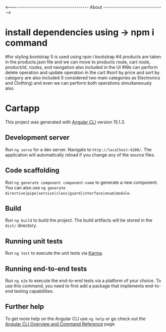 <--------------------------------------- About ------------------------------->
# install dependencies using -> npm i command
#for styling bootstrap 5 is used using npm i bootstrap
#4 products are taken in the products.json file and we can move to products route, cart route, product/id, routes, and navigation also included in the UI
#We can perform delete operation and update operation in the cart
#sort by price and sort by category are also included (I considered two main categories as Electronics and Clothing) and even we can perform both operations simultaneously also

# Cartapp

This project was generated with [Angular CLI](https://github.com/angular/angular-cli) version 15.1.3.

## Development server

Run `ng serve` for a dev server. Navigate to `http://localhost:4200/`. The application will automatically reload if you change any of the source files.

## Code scaffolding

Run `ng generate component component-name` to generate a new component. You can also use `ng generate directive|pipe|service|class|guard|interface|enum|module`.

## Build

Run `ng build` to build the project. The build artifacts will be stored in the `dist/` directory.

## Running unit tests

Run `ng test` to execute the unit tests via [Karma](https://karma-runner.github.io).

## Running end-to-end tests

Run `ng e2e` to execute the end-to-end tests via a platform of your choice. To use this command, you need to first add a package that implements end-to-end testing capabilities.

## Further help

To get more help on the Angular CLI use `ng help` or go check out the [Angular CLI Overview and Command Reference](https://angular.io/cli) page.
